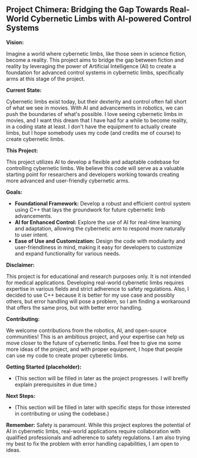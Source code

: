 ## Project Chimera: Bridging the Gap Towards Real-World Cybernetic Limbs with AI-powered Control Systems

**Vision:**

Imagine a world where cybernetic limbs, like those seen in science fiction, become a reality. This project aims to bridge the gap between fiction and reality by leveraging the power of Artificial Intelligence (AI) to create a foundation for advanced control systems in cybernetic limbs, specifically arms at this stage of the project.

**Current State:**

Cybernetic limbs exist today, but their dexterity and control often fall short of what we see in movies. With AI and advancements in robotics, we can push the boundaries of what's possible. I love seeing cybernetic limbs in movies, and I want this dream that I have had for a while to become reality, in a coding state at least. I don't have the equipment to actually create limbs, but I hope somebody uses my code (and credits me of course) to create cybernetic limbs.

**This Project:**

This project utilizes AI to develop a flexible and adaptable codebase for controlling cybernetic limbs. We believe this code will serve as a valuable starting point for researchers and developers working towards creating more advanced and user-friendly cybernetic arms.

**Goals:**

* **Foundational Framework:**  Develop a robust and efficient control system using C++ that lays the groundwork for future cybernetic limb advancements.
* **AI for Enhanced Control:**  Explore the use of AI for real-time learning and adaptation, allowing the cybernetic arm to respond more naturally to user intent.
* **Ease of Use and Customization:** Design the code with modularity and user-friendliness in mind, making it easy for developers to customize and expand functionality for various needs.

**Disclaimer:**

This project is for educational and research purposes only. It is not intended for medical applications. Developing real-world cybernetic limbs requires expertise in various fields and strict adherence to safety regulations. Also, I decided to use C++ because it is better for my use case and possibly others, but error handling will pose a problem, so I am finding a workaround that offers the same pros, but with better error handling. 

**Contributing:**

We welcome contributions from the robotics, AI, and open-source communities! This is an ambitious project, and your expertise can help us move closer to the future of cybernetic limbs. Feel free to give me some more ideas of the project, and with proper equipment, I hope that people can use my code to create proper cyberetic limbs. 


**Getting Started (placeholder):**

* (This section will be filled in later as the project progresses. I will breifly explain prerequisites in due time.)


**Next Steps:**

* (This section will be filled in later with specific steps for those interested in contributing or using the codebase.)

**Remember:** Safety is paramount. While this project explores the potential of AI in cybernetic limbs, real-world applications require collaboration with qualified professionals and adherence to safety regulations. I am also trying my best to fix the problem with error handling capabilities, I am open to ideas. 
